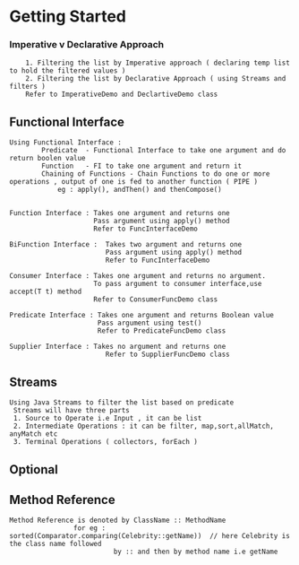 # Getting Started

### Imperative v Declarative Approach

	    1. Filtering the list by Imperative approach ( declaring temp list to hold the filtered values )
        2. Filtering the list by Declarative Approach ( using Streams and filters )
        Refer to ImperativeDemo and DeclartiveDemo class

## Functional Interface

    Using Functional Interface :
            Predicate  - Functional Interface to take one argument and do return boolen value
            Function   - FI to take one argument and return it
            Chaining of Functions - Chain Functions to do one or more operations , output of one is fed to another function ( PIPE )
                eg : apply(), andThen() and thenCompose()
                
    
    Function Interface : Takes one argument and returns one
                         Pass argument using apply() method
                         Refer to FuncInterfaceDemo

    BiFunction Interface :  Takes two argument and returns one 
                            Pass argument using apply() method
                            Refer to FuncInterfaceDemo

    Consumer Interface : Takes one argument and returns no argument. 
                         To pass argument to consumer interface,use accept(T t) method
                         Refer to ConsumerFuncDemo class
    
    Predicate Interface : Takes one argument and returns Boolean value
                          Pass argument using test()
                          Refer to PredicateFuncDemo class
    
    Supplier Interface : Takes no argument and returns one
                            Refer to SupplierFuncDemo class

## Streams 

    Using Java Streams to filter the list based on predicate
     Streams will have three parts
     1. Source to Operate i.e Input , it can be list
     2. Intermediate Operations : it can be filter, map,sort,allMatch, anyMatch etc
     3. Terminal Operations ( collectors, forEach )

## Optional



## Method Reference

    Method Reference is denoted by ClassName :: MethodName
                    for eg :  sorted(Comparator.comparing(Celebrity::getName))  // here Celebrity is the class name followed
                              by :: and then by method name i.e getName
